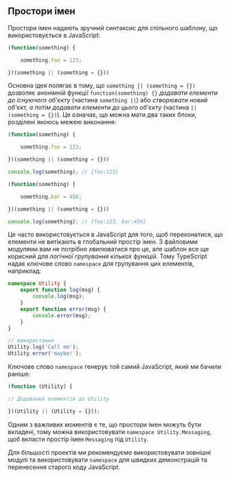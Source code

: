 ## Простори імен
Простори імен надають зручний синтаксис для спільного шаблону, що використовується в JavaScript:

```ts
(function(something) {

    something.foo = 123;

})(something || (something = {}))
```

Основна ідея полягає в тому, що `something || (something = {})` дозволяє анонімній функції `function(something) {}` *додавати елементи до існуючого об'єкту* (частина `something ||`) або *створювати новий об'єкт, а потім додавати елементи до цього об'єкту* (частина `|| (something = {})`). Це означає, що можна мати два таких блоки, розділені якоюсь межею виконання:

```ts
(function(something) {

    something.foo = 123;

})(something || (something = {}))

console.log(something); // {foo:123}

(function(something) {

    something.bar = 456;

})(something || (something = {}))

console.log(something); // {foo:123, bar:456}

```

Це часто використовується в JavaScript для того, щоб переконатися, що елементи не витікають в глобальний простір імен. З файловими модулями вам не потрібно хвилюватися про це, але шаблон все ще корисний для *логічної групування* кількох функцій. Тому TypeScript надає ключове слово `namespace` для групування цих елементів, наприклад:

```ts
namespace Utility {
    export function log(msg) {
        console.log(msg);
    }
    export function error(msg) {
        console.error(msg);
    }
}

// використання
Utility.log('Call me');
Utility.error('maybe!');
```

Ключове слово `namespace` генерує той самий JavaScript, який ми бачили раніше:

```ts
(function (Utility) {

// Додавання елементів до Utility

})(Utility || (Utility = {}));
```

Одним з важливих моментів є те, що простори імен можуть бути вкладені, тому можна використовувати `namespace Utility.Messaging`, щоб вкласти простір імен `Messaging` під `Utility`.

Для більшості проектів ми рекомендуємо використовувати зовнішні модулі та використовувати `namespace` для швидких демонстрацій та перенесення старого коду JavaScript.